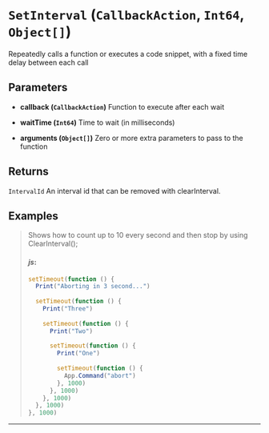 # `SetInterval` (```CallbackAction```, ```Int64```, ```Object[]```)

Repeatedly calls a function or executes a code snippet, with a fixed time delay between each call

## Parameters
* **callback (```CallbackAction```)** 
	Function to execute after each wait

* **waitTime (```Int64```)** 
	Time to wait (in milliseconds)

* **arguments (```Object[]```)** 
	Zero or more extra parameters to pass to the function

## Returns
```IntervalId```
An interval id that can be removed with clearInterval.

## Examples
> Shows how to count up to 10 every second and then stop by using ClearInterval();
> 
> #### _js_:
> ```js
> setTimeout(function () {
>   Print("Aborting in 3 second...")
>             
>   setTimeout(function () {
>     Print("Three")
>             
>     setTimeout(function () {
>       Print("Two")
>             
>       setTimeout(function () {
>         Print("One")
>             
>         setTimeout(function () {
>           App.Command("abort")
>         }, 1000)
>       }, 1000)
>     }, 1000)
>   }, 1000)
> }, 1000)
> ```
---
